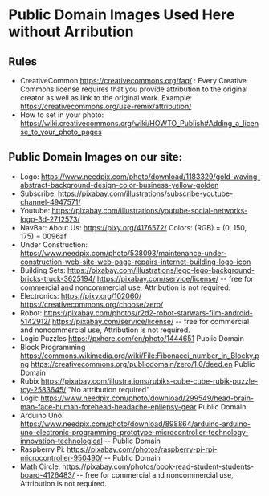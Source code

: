 # Public Domain Images Used Here without Arribution

## Rules
* CreativeCommon https://creativecommons.org/faq/ : Every Creative Commons license requires that you provide attribution to the original creator as well as link to the original work. Example: https://creativecommons.org/use-remix/attribution/
* How to set in your photo: https://wiki.creativecommons.org/wiki/HOWTO_Publish#Adding_a_license_to_your_photo_pages 

## Public Domain Images on our site:
* Logo: https://www.needpix.com/photo/download/1183329/gold-waving-abstract-background-design-color-business-yellow-golden 
* Subscribe: https://pixabay.com/illustrations/subscribe-youtube-channel-4947571/ 
* Youtube: https://pixabay.com/illustrations/youtube-social-networks-logo-3d-2712573/ 
* NavBar: About Us: https://pixy.org/4176572/ Colors: (RGB) = (0, 150, 175) = 0096af
* Under Construction: https://www.needpix.com/photo/538093/maintenance-under-construction-web-site-web-page-repairs-internet-building-logo-icon 
* Building Sets: https://pixabay.com/illustrations/lego-lego-background-bricks-truck-3625194/  https://pixabay.com/service/license/ -- free for commercial and noncommercial use, Attribution is not required. 
* Electronics: https://pixy.org/102060/ https://creativecommons.org/choose/zero/ 
* Robot: https://pixabay.com/photos/r2d2-robot-starwars-film-android-5142912/ 
https://pixabay.com/service/license/ -- free for commercial and noncommercial use, Attribution is not required. 
* Logic Puzzles https://pxhere.com/en/photo/1444651 Public Domain
* Block Programming https://commons.wikimedia.org/wiki/File:Fibonacci_number_in_Blocky.png https://creativecommons.org/publicdomain/zero/1.0/deed.en Public Domain
* Rubix https://pixabay.com/illustrations/rubiks-cube-cube-rubik-puzzle-toy-2583645/ "No attribution required"
* Logic https://www.needpix.com/photo/download/299549/head-brain-man-face-human-forehead-headache-epilepsy-gear Public Domain
* Arduino Uno: https://www.needpix.com/photo/download/898864/arduino-arduino-uno-electronic-programming-prototype-microcontroller-technology-innovation-technological -- Public Domain
* Raspberry Pi: https://pixabay.com/photos/raspberry-pi-rpi-microcontroller-950490/ -- Public Domain
* Math Circle: https://pixabay.com/photos/book-read-student-students-board-4126483/ -- free for commercial and noncommercial use, Attribution is not required.